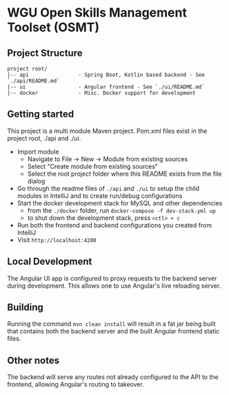 # WGU Open Skills Management Toolset (OSMT)

## Project Structure
    project root/
    |-- api                - Spring Boot, Kotlin based backend - See `./api/README.md`
    |-- ui                 - Angular frontend - See `./ui/README.md`
    |-- docker             - Misc. Docker support for development

## Getting started
This project is a multi module Maven project. Pom.xml files exist in the project root, ./api and ./ui.  
  * Import module
      * Navigate to File -> New -> Module from existing sources
      * Select "Create module from existing sources"
      * Select the root project folder where this README exists from the file dialog
  * Go through the readme files of `./api` and `./ui` to setup the child modules in IntelliJ and to create run/debug configurations 
  * Start the docker development stack for MySQL and other dependencies
    * from the `./docker` folder, run `docker-compose -f dev-stack.yml up`
    * to shut down the development stack, press `<ctl> + c`  
  * Run both the frontend and backend configurations you created from IntelliJ
  * Visit `http://localhost:4200`

## Local Development
The Angular UI app is configured to proxy requests to the backend server during development. This allows one to use Angular's live reloading server.

## Building
Running the command `mvn clean install` will result in a fat jar being built that contains both the backend server and the built Angular frontend static files.

## Other notes
The backend will serve any routes not already configured to the API to the frontend, allowing Angular's routing to takeover. 

